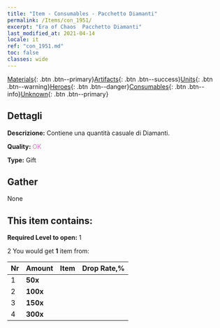 ```yaml
---
title: "Item - Consumables - Pacchetto Diamanti"
permalink: /Items/con_1951/
excerpt: "Era of Chaos  Pacchetto Diamanti"
last_modified_at: 2021-04-14
locale: it
ref: "con_1951.md"
toc: false
classes: wide
---
```

 [Materials](/it/Items/){: .btn .btn--primary}[Artifacts](/it/Items/Artifacts/){: .btn .btn--success}[Units](/it/Items/Units/){: .btn .btn--warning}[Heroes](/it/Items/Heroes/){: .btn .btn--danger}[Consumables](/it/Items/Consumables/){: .btn .btn--info}[Unknown](/it/Items/Unknown/){: .btn .btn--primary}

## Dettagli
 **Descrizione:** Contiene una quantità casuale di Diamanti.

 **Quality:** <span style="color: #DA70D6">OK</span>

 **Type:** Gift

## Gather

  None

## This item contains:

 **Required Level to open:** 1

 2 You would get **1** item  from:

  | Nr | Amount |     Item    | Drop Rate,% |
  |:---|:-------|:------------|:---------:|
  | 1 |  **50x** | <i class="fas fa-gem"/> |  | 52 | 
  | 2 |  **100x** | <i class="fas fa-gem"/> |  | 24 | 
  | 3 |  **150x** | <i class="fas fa-gem"/> |  | 16 | 
  | 4 |  **300x** | <i class="fas fa-gem"/> |  | 8 | 
